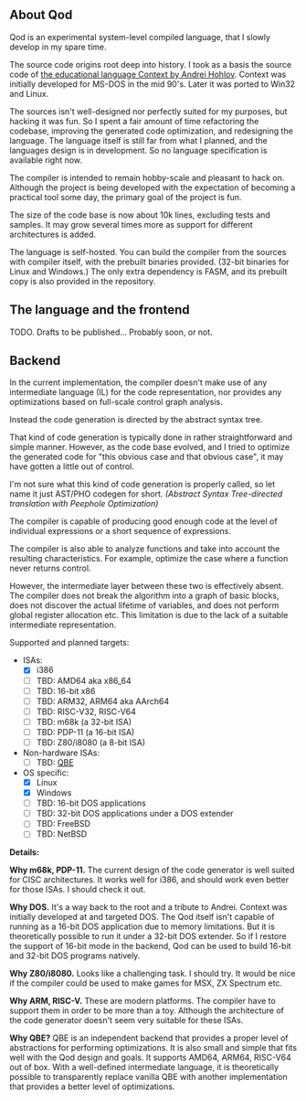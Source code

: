 ## About Qod

Qod is an experimental system-level compiled language, that I slowly develop in my spare time.

The source code origins root deep into history. I took as a basis the source code of [the educational language Context by Andrei Hohlov](https://avhohlov.narod.ru/). Context was initially developed for MS-DOS in the mid 90's. Later it was ported to Win32 and Linux.

The sources isn't well-designed nor perfectly suited for my purposes, but hacking it was fun. So I spent a fair amount of time refactoring the codebase, improving the generated code optimization, and redesigning the language. The language itself is still far from what I planned, and the languages design is in development. So no language specification is available right now.

The compiler is intended to remain hobby-scale and pleasant to hack on. Although the project is being developed with the expectation of becoming a practical tool some day, the primary goal of the project is fun.

The size of the code base is now about 10k lines, excluding tests and samples. It may grow several times more as support for different architectures is added.

The language is self-hosted. You can build the compiler from the sources with compiler itself, with the prebuilt binaries provided. (32-bit binaries for Linux and Windows.) The only extra dependency is FASM, and its prebuilt copy is also provided in the repository.

## The language and the frontend

TODO. Drafts to be published... Probably soon, or not.

## Backend

In the current implementation, the compiler doesn't make use of any intermediate language (IL) for the code representation, nor provides any optimizations based on full-scale control graph analysis.

Instead the code generation is directed by the abstract syntax tree.

That kind of code generation is typically done in rather straightforward and simple manner. However, as the code base evolved, and I tried to optimize the generated code for "this obvious case and that obvious case", it may have gotten a little out of control.

I'm not sure what this kind of code generation is properly called, so let name it just AST/PHO codegen for short. *(Abstract Syntax Tree-directed translation with Peephole Optimization)*

The compiler is capable of producing good enough code at the level of individual expressions or a short sequence of expressions.

The compiler is also able to analyze functions and take into account the resulting characteristics. For example, optimize the case where a function never returns control.

However, the intermediate layer between these two is effectively absent. The compiler does not break the algorithm into a graph of basic blocks, does not discover the actual lifetime of variables, and does not perform global register allocation etc. This limitation is due to the lack of a suitable intermediate representation.

Supported and planned targets:

* ISAs:
  * [x] i386
  * [ ] TBD: AMD64 aka x86_64
  * [ ] TBD: 16-bit x86
  * [ ] TBD: ARM32, ARM64 aka AArch64
  * [ ] TBD: RISC-V32, RISC-V64
  * [ ] TBD: m68k (a 32-bit ISA)
  * [ ] TBD: PDP-11 (a 16-bit ISA)
  * [ ] TBD: Z80/i8080 (a 8-bit ISA)
* Non-hardware ISAs:
  * [ ] TBD: [QBE](https://c9x.me/compile/)
* OS specific:
  * [x] Linux
  * [x] Windows
  * [ ] TBD: 16-bit DOS applications
  * [ ] TBD: 32-bit DOS applications under a DOS extender
  * [ ] TBD: FreeBSD
  * [ ] TBD: NetBSD

**Details:**

**Why m68k, PDP-11.** The current design of the code generator is well suited for CISC architectures. It works well for i386, and should work even better for those ISAs. I should check it out.

**Why DOS.** It's a way back to the root and a tribute to Andrei. Context was initially developed at and targeted DOS. The Qod itself isn't capable of running as a 16-bit DOS application due to memory limitations. But it is theoretically possible to run it under a 32-bit DOS extender. So if I restore the support of 16-bit mode in the backend, Qod can be used to build 16-bit and 32-bit DOS programs natively.

**Why Z80/i8080.** Looks like a challenging task. I should try. It would be nice if the compiler could be used to make games for MSX, ZX Spectrum etc.

**Why ARM, RISC-V.** These are modern platforms. The compiler have to support them in order to be more than a toy. Although the architecture of the code generator doesn't seem very suitable for these ISAs.

**Why QBE?** QBE is an independent backend that provides a proper level of abstractions for performing optimizations. It is also small and simple that fits well with the Qod design and goals. It supports AMD64, ARM64, RISC-V64 out of box. With a well-defined intermediate language, it is theoretically possible to transparently replace vanilla QBE with another implementation that provides a better level of optimizations.
